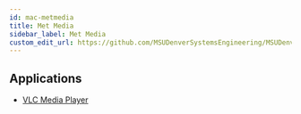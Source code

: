 ```yaml
---
id: mac-metmedia
title: Met Media
sidebar_label: Met Media
custom_edit_url: https://github.com/MSUDenverSystemsEngineering/MSUDenverSystemsEngineering.github.io/edit/source/docs/image-mac-metmedia.md
---
```


## Applications
* [VLC Media Player](package-mac-vlc.md)
